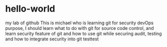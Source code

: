 # hello-world
my lab of github
This is michael who is learning git for security devOps purpose, I should learn what to do with git for source code control, and learn security feature of git and how to use git while securing audit, testing and how to integrate security into git
testtest 
